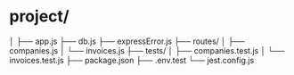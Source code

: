 # project/

│
├── app.js
├── db.js
├── expressError.js
├── routes/
│   ├── companies.js
│   └── invoices.js
├── tests/
│   ├── companies.test.js
│   └── invoices.test.js
├── package.json
├── .env.test
└── jest.config.js
